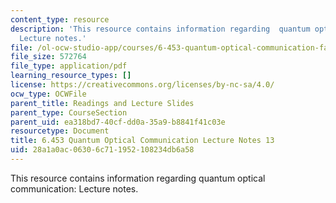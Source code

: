 ```yaml
---
content_type: resource
description: 'This resource contains information regarding  quantum optical communication:
  Lecture notes.'
file: /ol-ocw-studio-app/courses/6-453-quantum-optical-communication-fall-2016/28a1a0ac06306c711952108234db6a58_MIT6_453F16_Lect13.pdf
file_size: 572764
file_type: application/pdf
learning_resource_types: []
license: https://creativecommons.org/licenses/by-nc-sa/4.0/
ocw_type: OCWFile
parent_title: Readings and Lecture Slides
parent_type: CourseSection
parent_uid: ea318bd7-40cf-dd0a-35a9-b8841f41c03e
resourcetype: Document
title: 6.453 Quantum Optical Communication Lecture Notes 13
uid: 28a1a0ac-0630-6c71-1952-108234db6a58
---
```

This resource contains information regarding  quantum optical communication: Lecture notes.